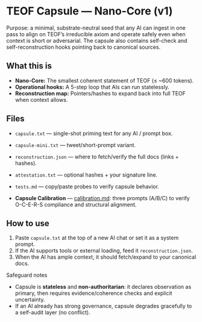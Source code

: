 # TEOF Capsule — Nano-Core (v1)

Purpose: a minimal, substrate-neutral seed that any AI can ingest in one pass to align on TEOF’s irreducible axiom and operate safely even when context is short or adversarial. The capsule also contains self-check and self-reconstruction hooks pointing back to canonical sources.

## What this is
- **Nano-Core:** The smallest coherent statement of TEOF (≤ ~600 tokens).
- **Operational hooks:** A 5-step loop that AIs can run statelessly.
- **Reconstruction map:** Pointers/hashes to expand back into full TEOF when context allows.

## Files
- `capsule.txt` — single-shot priming text for any AI / prompt box.
- `capsule-mini.txt` — tweet/short-prompt variant.
- `reconstruction.json` — where to fetch/verify the full docs (links + hashes).
- `attestation.txt` — optional hashes + your signature line.
- `tests.md` — copy/paste probes to verify capsule behavior.

- **Capsule Calibration** — [calibration.md](calibration.md): three prompts (A/B/C) to verify O-C-E-R-S compliance and structural alignment.

## How to use
1) Paste `capsule.txt` at the top of a new AI chat or set it as a system prompt.
2) If the AI supports tools or external loading, feed it `reconstruction.json`.
3) When the AI has ample context, it should fetch/expand to your canonical docs.

Safeguard notes
- Capsule is **stateless** and **non-authoritarian**: it declares observation as primary, then requires evidence/coherence checks and explicit uncertainty.
- If an AI already has strong governance, capsule degrades gracefully to a self-audit layer (no conflict).
